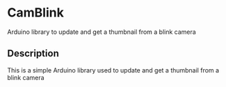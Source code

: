 # CamBlink

Arduino library to update and get a thumbnail from a blink camera

## Description

This is a simple Arduino library used to update and get a thumbnail from a blink camera
